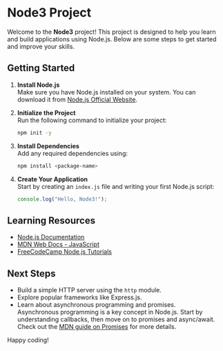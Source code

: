 # Node3 Project

Welcome to the **Node3** project! This project is designed to help you learn and build applications using Node.js. Below are some steps to get started and improve your skills.

## Getting Started

1. **Install Node.js**  
    Make sure you have Node.js installed on your system. You can download it from [Node.js Official Website](https://nodejs.org/).

2. **Initialize the Project**  
    Run the following command to initialize your project:
    ```bash
    npm init -y
    ```

3. **Install Dependencies**  
    Add any required dependencies using:
    ```bash
    npm install <package-name>
    ```

4. **Create Your Application**  
    Start by creating an `index.js` file and writing your first Node.js script:
    ```javascript
    console.log("Hello, Node3!");
    ```

## Learning Resources

- [Node.js Documentation](https://nodejs.org/en/docs/)
- [MDN Web Docs - JavaScript](https://developer.mozilla.org/en-US/docs/Web/JavaScript)
- [FreeCodeCamp Node.js Tutorials](https://www.freecodecamp.org/)

## Next Steps

- Build a simple HTTP server using the `http` module.
- Explore popular frameworks like Express.js.
- Learn about asynchronous programming and promises.  
    Asynchronous programming is a key concept in Node.js. Start by understanding callbacks, then move on to promises and async/await. Check out the [MDN guide on Promises](https://developer.mozilla.org/en-US/docs/Web/JavaScript/Reference/Global_Objects/Promise) for more details.

Happy coding!